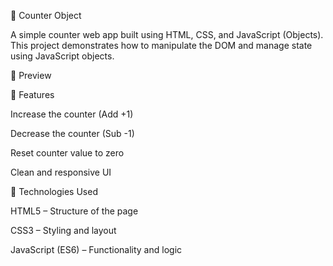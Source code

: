 🧮 Counter Object

A simple counter web app built using HTML, CSS, and JavaScript (Objects).
This project demonstrates how to manipulate the DOM and manage state using JavaScript objects.

📸 Preview

🚀 Features

Increase the counter (Add +1)

Decrease the counter (Sub -1)

Reset counter value to zero

Clean and responsive UI

🧰 Technologies Used

HTML5 – Structure of the page

CSS3 – Styling and layout

JavaScript (ES6) – Functionality and logic